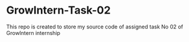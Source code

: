 # GrowIntern-Task-02
This repo is created to store my source code of assigned task No 02 of GrowIntern internship
